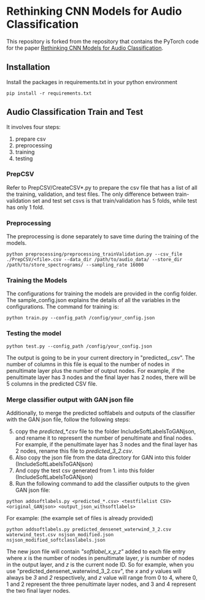 # Rethinking CNN Models for Audio Classification

This repository is forked from the repository that contains the PyTorch code for the paper [Rethinking CNN Models for Audio Classification](https://arxiv.org/abs/2007.11154). 

## Installation
Install the packages in requirements.txt in your python environment
```
pip install -r requirements.txt
```

## Audio Classification Train and Test
It involves four steps:
1. prepare csv
2. preprocessing
3. training
4. testing


### PrepCSV
Refer to PrepCSV/CreateCSV*.py to prepare the csv file that has a list of all the training, validation, and test files. The only difference between train-validation set and test set csvs is that train/validation has 5 folds, while test has only 1 fold.
### Preprocessing
The preprocessing is done separately to save time during the training of the models.
 
```console
python preprocessing/preprocessing_trainValidation.py --csv_file ./PrepCSV/<file>.csv --data_dir /path/to/audio_data/ --store_dir /path/to/store_spectrograms/ --sampling_rate 16000
```

### Training the Models

The configurations for training the models are provided in the config folder. The sample_config.json explains the details of all the variables in the configurations. The command for training is: 
```console
python train.py --config_path /config/your_config.json
```

### Testing the model
```console
python test.py --config_path /config/your_config.json
```
The output is going to be in your current directory in "predicted_.csv". The number of columns in this file is equal to the number of nodes in penultimate layer plus the number of output nodes. For example, if the penultimate layer has 3 nodes and the final layer has 2 nodes, there will be 5 columns in the predicted CSV file.


### Merge classifier output with GAN json file
Additionally, to merge the predicted softlabels and outputs of the classifier with the GAN json file, follow the following steps:

5. copy the *predicted_\*.csv* file to the folder IncludeSoftLabelsToGANjson, and rename it to represent the number of penultimate and final nodes. For example, if the penultimate layer has 3 nodes and the final layer has 2 nodes, rename this file to *predicted_3_2.csv*.
6. Also copy the json file from the data directory for GAN into this folder (IncludeSoftLabelsToGANjson)
7. And copy the test csv generated from 1. into this folder (IncludeSoftLabelsToGANjson)
8. Run the following command to add the classifier outputs to the given GAN json file:
```console
python addsoftlabels.py <predicted_*.csv> <testfilelist CSV> <original_GANjson> <output_json_withsoftlabels>
```
For example: (the example set of files is already provided) 
```console
python addsoftlabels.py predicted_densenet_waterwind_3_2.csv waterwind_test.csv nsjson_modified.json nsjson_modified_softclasslabels.json
```
The new json file will contain *"softlabel_x_y_z"* added to each file entry where *x* is the number of nodes in penultimate layer, *y* is number of nodes in the output layer, and *z* is the current node ID. So for example, when you use "predicted_densenet_waterwind_3_2.csv", the *x* and *y* values will always be *3* and *2* respectively, and *z* value will range from 0 to 4, where 0, 1 and 2 represent the three penultimate layer nodes, and 3 and 4 represent the two final layer nodes.
